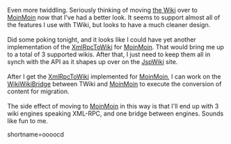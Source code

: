 Even more twiddling.  Seriously thinking of moving <a href="http://www.decafbad.com/twiki/bin/view/Main/WebHome">the Wiki</a> over to <a href="http://www.decafbad.com/twiki/bin/view/Main/MoinMoin">MoinMoin</a> now that I&apos;ve had a better look.  It seems to support almost all of the features I use with TWiki, but looks to have a much cleaner design.
<br /><br />
Did some poking tonight, and it looks like I could have yet another implementation of the <a href="http://www.decafbad.com/twiki/bin/view/Main/XmlRpcToWiki">XmlRpcToWiki</a> for <a href="http://www.decafbad.com/twiki/bin/view/Main/MoinMoin">MoinMoin</a>.  That would bring me up to a total of 3 supported wikis.  After that, I just need to keep them all in synch with the API as it shapes up over on the <a href="http://www.ecyrd.com/JSPWiki/Wiki.jsp?page=WikiRPCInterface">JspWiki</a> site.
<br /><br />
After I get the <a href="http://www.decafbad.com/twiki/bin/view/Main/XmlRpcToWiki">XmlRpcToWiki</a> implemented for <a href="http://www.decafbad.com/twiki/bin/view/Main/MoinMoin">MoinMoin</a>, I can work on the <a href="http://www.decafbad.com/twiki/bin/view/Main/WikiWikiBridge">WikiWikiBridge</a> between TWiki and <a href="http://www.decafbad.com/twiki/bin/view/Main/MoinMoin">MoinMoin</a> to execute the conversion of content for migration.
<br /><br />
The side effect of moving to <a href="http://www.decafbad.com/twiki/bin/view/Main/MoinMoin">MoinMoin</a> in this way is that I&apos;ll end up with 3 wiki engines speaking XML-RPC, and one bridge between engines.  Sounds like fun to me.
<!--more-->
shortname=oooocd
